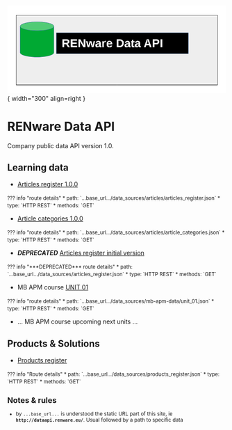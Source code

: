 
![data_api_logo](pictures/dataAPI_logo.png){ width="300" align=right }


# RENware Data API

Company public data API version 1.0.




## Learning data

* [Articles register 1.0.0](data_sources/articles/articles_register.json)
<small markdown>
??? info "route details"
    * path: `...base_url.../data_sources/articles/articles_register.json`
    * type:  `HTTP REST`
    * methods: `GET`
</small>



* [Article categories 1.0.0](data_sources/articles/article_categories.json)
<small markdown>
??? info "route details"
    * path: `...base_url.../data_sources/articles/article_categories.json`
    * type:  `HTTP REST`
    * methods: `GET`
</small>



* ***DEPRECATED*** [Articles register initial version](data_sources/articles_register.json)
<small markdown>
??? info "***DEPRECATED*** route details"
    * path: `...base_url.../data_sources/articles_register.json`
    * type:  `HTTP REST`
    * methods: `GET`
</small>



* MB APM course [UNIT 01](data_sources/mb-apm-data/unit_01.json)
<small markdown>
??? info "route details"
    * path: `...base_url.../data_sources/mb-apm-data/unit_01.json`
    * type:  `HTTP REST`
    * methods: `GET`
</small>


* ... MB APM course upcoming next units ...






## Products & Solutions


* [Products register](data_sources/products_register.json)
<small markdown>
??? info "Route details"
    * path: `...base_url.../data_sources/products_register.json`
    * type:  `HTTP REST`
    * methods: `GET`
</small>


















<small markdown>

## Notes & rules

* by `...base_url...` is understood the static URL part of this site, ie **`http://dataapi.renware.eu/`**. Usual followed by a path to specific data

</small>


